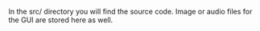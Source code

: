 In the src/ directory you will find the source code. 
Image or audio files for the GUI are stored here as well.